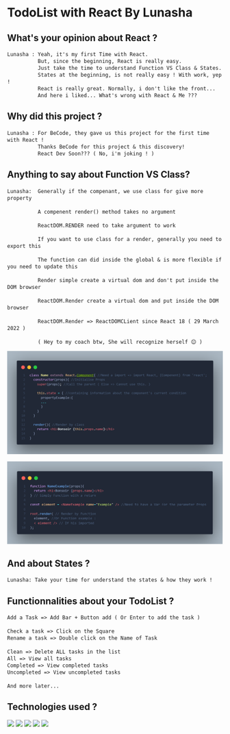 TodoList with React By Lunasha
===

## What's your opinion about React ?
    Lunasha : Yeah, it's my first Time with React.
              But, since the beginning, React is really easy.
              Just take the time to understand Function VS Class & States.
              States at the beginning, is not really easy ! With work, yep !
              React is really great. Normally, i don't like the front...
              And here i liked... What's wrong with React & Me ???

## Why did this project ?
    Lunasha : For BeCode, they gave us this project for the first time with React !
              Thanks BeCode for this project & this discovery!
              React Dev Soon??? ( No, i'm joking ! )

## Anything to say about Function VS Class?
    Lunasha:  Generally if the compenant, we use class for give more property

              A compenent render() method takes no argument 

              ReactDOM.RENDER need to take argument to work 

              If you want to use class for a render, generally you need to export this

              The function can did inside the global & is more flexible if you need to update this

              Render simple create a virtual dom and don't put inside the DOM browser

              ReactDOM.Render create a virtual dom and put inside the DOM browser

              ReactDOM.Render => ReactDOMCLient since React 18 ( 29 March 2022 )

              ( Hey to my coach btw, She will recognize herself 😊 )

![Class Image](./imgMD/class.png)

![Function Image](./imgMD/function.png)

## And about States ?
    Lunasha: Take your time for understand the states & how they work !

## Functionnalities about your TodoList ?
    Add a Task => Add Bar + Button add ( Or Enter to add the task )

    Check a task => Click on the Square
    Rename a task => Double click on the Name of Task

    Clean => Delete ALL tasks in the list
    All => View all tasks
    Completed => View completed tasks
    Uncompleted => View uncompleted tasks

    And more later...

## Technologies used ?
<img src="https://img.shields.io/badge/REACT-blue?logo=react">
<img src="https://img.shields.io/badge/Javascript-yellow?logo=javascript">
<img src="https://img.shields.io/badge/NodeJS-green?logo=node.js">
<img src="https://img.shields.io/badge/HTML5-orange?logo=HTML5">
<img src="https://img.shields.io/badge/SASS-pink?logo=sass">

